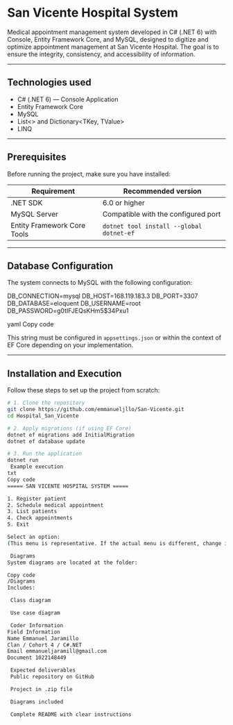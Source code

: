 #  San Vicente Hospital System

Medical appointment management system developed in C# (.NET 6) with Console, Entity Framework Core, and MySQL, designed to digitize and optimize appointment management at San Vicente Hospital.
The goal is to ensure the integrity, consistency, and accessibility of information.

---

##  Technologies used

- C# (.NET 6) — Console Application
- Entity Framework Core
- MySQL
- List<> and Dictionary<TKey, TValue>
- LINQ

---

##  Prerequisites

Before running the project, make sure you have installed:

| Requirement | Recommended version |
|-----------|-------------|
| .NET SDK | 6.0 or higher |
| MySQL Server | Compatible with the configured port |
| Entity Framework Core Tools | `dotnet tool install --global dotnet-ef` |

---

##  Database Configuration

The system connects to MySQL with the following configuration:

DB_CONNECTION=mysql
DB_HOST=168.119.183.3
DB_PORT=3307
DB_DATABASE=eloquent
DB_USERNAME=root
DB_PASSWORD=g0tIFJEQsKHm5$34Pxu1

yaml
Copy code

This string must be configured in `appsettings.json` or within the context of EF Core depending on your implementation.

---

##  Installation and Execution

Follow these steps to set up the project from scratch:

```bash
# 1. Clone the repository
git clone https://github.com/emmanueljllo/San-Vicente.git
cd Hospital_San_Vicente

# 2. Apply migrations (if using EF Core)
dotnet ef migrations add InitialMigration
dotnet ef database update

# 3. Run the application
dotnet run
 Example execution
txt
Copy code
===== SAN VICENTE HOSPITAL SYSTEM =====

1. Register patient
2. Schedule medical appointment
3. List patients
4. Check appointments
5. Exit

Select an option:
(This menu is representative. If the actual menu is different, change it.)

 Diagrams
System diagrams are located at the folder:

Copy code
/Diagrams
Includes:

 Class diagram

 Use case diagram

 Coder Information
Field Information
Name Emmanuel Jaramillo
Clan / Cohort 4 / C#.NET
Email emmanueljaramill@gmail.com
Document 1022148449

 Expected deliverables
 Public repository on GitHub

 Project in .zip file

 Diagrams included

 Complete README with clear instructions
